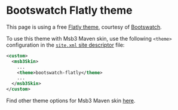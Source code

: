 # Bootswatch Flatly theme

This page is using a free [Flatly theme][bootswatch-theme], courtesy of
[Bootswatch][bootswatch].

To use this theme with Msb3 Maven skin, use the following `<theme>` configuration
in the [`site.xml` site descriptor][site-xml] file:
  
```xml
<custom>
  <msb3Skin>
    ...
    <theme>bootswatch-flatly</theme>
    ...
  </msb3Skin>
</custom>
```

Find other theme options for Msb3 Maven skin [here][msb3-themes].

[bootswatch-theme]: http://bootswatch.com/flatly/
[bootswatch]: http://bootswatch.com
[site-xml]: http://maven.apache.org/doxia/doxia-sitetools/doxia-decoration-model/decoration.html
[msb3-themes]: ../config.html#Themes
